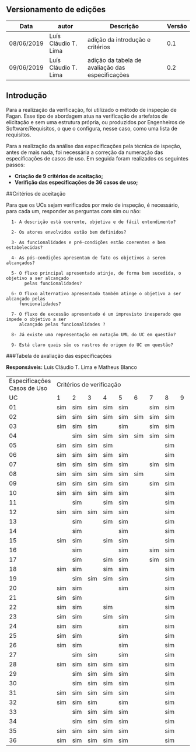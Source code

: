## Versionamento de edições
| Data       | autor               | Descrição                        | Versão |
|------------|---------------------|----------------------------------|--------|
| 08/06/2019 | Luís Cláudio T. Lima| adição da introdução e critérios | 0.1    |
| 09/06/2019 | Luís Cláudio T. Lima| adição da tabela de avaliação das especificações | 0.2 |

## Introdução

Para a realização da verificação, foi utilizado o método de inspeção de Fagan. Esse tipo de abordagem atua na verificação de artefatos de elicitação e sem uma estrutura própria, ou produzidos por Engenheiros de Software/Requisitos, o que o configura, nesse caso, como uma lista de requisitos.

Para a realização da análise das especificações pela técnica de ispeção, antes de mais nada, foi necessária a correção da numeração das especificações de casos de uso. Em seguida foram realizados os seguintes passos:

* **Criação de 9 critérios de aceitação;**
* **Verifição das especificações de 36 casos de uso;**

##Critérios de aceitação

Para que os UCs sejam verificados por meio de inspeção, é necessário, para cada um, responder as perguntas com sim ou não:
~~~text
  1- A descrição está coerente, objetiva e de fácil entendimento?

  2- Os atores envolvidos estão bem definidos?

  3- As funcionalidades e pré-condições estão coerentes e bem estabelecidas?

  4- As pós-condições apresentam de fato os objetivos a serem alcançados?

  5- O fluxo principal apresentado atinje, de forma bem sucedida, o objetivo a ser alcançado
       pelas funcionalidades?

  6- O fluxo alternativo apresentado também atinge o objetivo a ser alcançado pelas 
     funcionalidades?

  7- O fluxo de excessão apresentado é um imprevisto inesperado que impede o objetivo a ser
     alcançado pelas funcionalidades ?

  8- Já existe uma representação em notação UML do UC em questão?

  9- Está claro quais são os rastros de origem do UC em questão?
~~~

###Tabela de avaliação das especificações

**Responsáveis:** Luís Cláudio T. Lima e Matheus Blanco

<table>
    <tr>
        <td>
            Especificações Casos de Uso
        </td>
        <td colspan="8">
            Critérios de verificação
        </td>
        <td> </td>
        <td> </td>
        <td> </td>
        <td> </td>
        <td> </td>
    </tr>
    <tr>
        <td>UC</td>
        <td>1</td>
        <td>2</td>
        <td>3</td>
        <td>4</td>
        <td>5</td>
        <td>6</td>
        <td>7</td>
        <td>8</td>
        <td>9</td>
        <td></td>
        <td></td>
        <td></td>
        <td></td>
    </tr>
    <tr>
        <td>01</td>
        <td>sim</td>
        <td>sim</td>
        <td>sim</td>
        <td>sim</td>
        <td>sim</td>
        <td></td>
        <td>sim</td>
        <td>sim</td>
        <td></td>
        <td></td>
        <td></td>
        <td></td>
        <td></td>
    </tr>
    <tr>
        <td>02</td>
        <td>sim</td>
        <td>sim</td>
        <td>sim</td>
        <td>sim</td>
        <td>sim</td>
        <td>sim</td>
        <td>sim</td>
        <td>sim</td>
        <td></td>
        <td></td>
        <td></td>
        <td></td>
        <td></td>
    </tr>
    <tr>
        <td>03</td>
        <td>sim</td>
        <td>sim</td>
        <td>sim</td>
        <td></td>
        <td>sim</td>
        <td></td>
        <td>sim</td>
        <td>sim</td>
        <td></td>
        <td></td>
        <td></td>
        <td></td>
        <td></td>
    </tr>   
    <tr>
        <td>04</td>
        <td></td>
        <td>sim</td>
        <td>sim</td>
        <td>sim</td>
        <td>sim</td>
        <td>sim</td>
        <td>sim</td>
        <td>sim</td>
        <td></td>
        <td></td>
        <td></td>
        <td></td>
        <td></td>
    </tr>
    <tr>
        <td>05</td>
        <td>sim</td>
        <td>sim</td>
        <td>sim</td>
        <td>sim</td>
        <td></td>
        <td></td>
        <td></td>
        <td>sim</td>
        <td></td>
        <td></td>
        <td></td>
        <td></td>
        <td></td>
    </tr> 
    <tr>
        <td>06</td>
        <td>sim</td>
        <td>sim</td>
        <td>sim</td>
        <td>sim</td>
        <td>sim</td>
        <td></td>
        <td></td>
        <td>sim</td>
        <td></td>
        <td></td>
        <td></td>
        <td></td>
        <td></td>
    </tr> 
    <tr>
        <td>07</td>
        <td>sim</td>
        <td>sim</td>
        <td>sim</td>
        <td>sim</td>
        <td>sim</td>
        <td></td>
        <td>sim</td>
        <td>sim</td>
        <td></td>
        <td></td>
        <td></td>
        <td></td>
        <td></td>
    </tr>
    <tr>
        <td>08</td>
        <td>sim</td>
        <td>sim</td>
        <td>sim</td>
        <td>sim</td>
        <td>sim</td>
        <td>sim</td>
        <td></td>
        <td>sim</td>
        <td></td>
        <td></td>
        <td></td>
        <td></td>
        <td></td>
    </tr> 
    <tr>
        <td>09</td>
        <td>sim</td>
        <td>sim</td>
        <td>sim</td>
        <td>sim</td>
        <td>sim</td>
        <td></td>
        <td>sim</td>
        <td>sim</td>
        <td></td>
        <td></td>
        <td></td>
        <td></td>
        <td></td>
    </tr> 
    <tr>
        <td>10</td>
        <td>sim</td>
        <td>sim</td>
        <td>sim</td>
        <td>sim</td>
        <td>sim</td>
        <td></td>
        <td></td>
        <td>sim</td>
        <td></td>
        <td></td>
        <td></td>
        <td></td>
        <td></td>
    </tr> 
    <tr>
        <td>11</td>
        <td></td>
        <td>sim</td>
        <td></td>
        <td>sim</td>
        <td>sim</td>
        <td></td>
        <td></td>
        <td>sim</td>
        <td></td>
        <td></td>
        <td></td>
        <td></td>
        <td></td>
    </tr> 
    <tr>
        <td>12</td>
        <td>sim</td>
        <td>sim</td>
        <td>sim</td>
        <td>sim</td>
        <td>sim</td>
        <td></td>
        <td></td>
        <td>sim</td>
        <td></td>
        <td></td>
        <td></td>
        <td></td>
        <td></td>
    </tr> 
    <tr>
        <td>13</td>
        <td></td>
        <td>sim</td>
        <td></td>
        <td>sim</td>
        <td>sim</td>
        <td></td>
        <td></td>
        <td>sim</td>
        <td></td>
        <td></td>
        <td></td>
        <td></td>
        <td></td>
    </tr> 
    <tr>
        <td>14</td>
        <td></td>
        <td>sim</td>
        <td></td>
        <td></td>
        <td>sim</td>
        <td></td>
        <td></td>
        <td>sim</td>
        <td></td>
        <td></td>
        <td></td>
        <td></td>
        <td></td>
    </tr> 
    <tr>
        <td>15</td>
        <td>sim</td>
        <td>sim</td>
        <td></td>
        <td>sim</td>
        <td>sim</td>
        <td></td>
        <td></td>
        <td>sim</td>
        <td></td>
        <td></td>
        <td></td>
        <td></td>
        <td></td>
    </tr> 
    <tr>
        <td>16</td>
        <td></td>
        <td>sim</td>
        <td></td>
        <td></td>
        <td>sim</td>
        <td></td>
        <td>sim</td>
        <td>sim</td>
        <td></td>
        <td></td>
        <td></td>
        <td></td>
        <td></td>
    </tr> 
    <tr>
        <td>17</td>
        <td></td>
        <td>sim</td>
        <td></td>
        <td>sim</td>
        <td>sim</td>
        <td></td>
        <td>sim</td>
        <td>sim</td>
        <td></td>
        <td></td>
        <td></td>
        <td></td>
        <td></td>
    </tr> 
    <tr>
        <td>18</td>
        <td>sim</td>
        <td>sim</td>
        <td></td>
        <td>sim</td>
        <td>sim</td>
        <td></td>
        <td></td>
        <td>sim</td>
        <td></td>
        <td></td>
        <td></td>
        <td></td>
        <td></td>
    </tr> 
    <tr>
        <td>19</td>
        <td></td>
        <td>sim</td>
        <td>sim</td>
        <td>sim</td>
        <td>sim</td>
        <td></td>
        <td></td>
        <td>sim</td>
        <td></td>
        <td></td>
        <td></td>
        <td></td>
        <td></td>
    </tr> 
    <tr>
        <td>20</td>
        <td>sim</td>
        <td>sim</td>
        <td></td>
        <td></td>
        <td>sim</td>
        <td></td>
        <td></td>
        <td>sim</td>
        <td></td>
        <td></td>
        <td></td>
        <td></td>
        <td></td>
    </tr> 
    <tr>
        <td>21</td>
        <td>sim</td>
        <td>sim</td>
        <td></td>
        <td></td>
        <td></td>
        <td></td>
        <td></td>
        <td>sim</td>
        <td></td>
        <td></td>
        <td></td>
        <td></td>
        <td></td>
    </tr> 
    <tr>
        <td>22</td>
        <td>sim</td>
        <td>sim</td>
        <td></td>
        <td>sim</td>
        <td></td>
        <td></td>
        <td></td>
        <td>sim</td>
        <td></td>
        <td></td>
        <td></td>
        <td></td>
        <td></td>
    </tr> 
    <tr>
        <td>23</td>
        <td>sim</td>
        <td>sim</td>
        <td></td>
        <td>sim</td>
        <td>sim</td>
        <td></td>
        <td></td>
        <td>sim</td>
        <td></td>
        <td></td>
        <td></td>
        <td></td>
        <td></td>
    </tr> 
    <tr>
        <td>24</td>
        <td>sim</td>
        <td>sim</td>
        <td></td>
        <td></td>
        <td>sim</td>
        <td></td>
        <td></td>
        <td>sim</td>
        <td></td>
        <td></td>
        <td></td>
        <td></td>
        <td></td>
    </tr> 
    <tr>
        <td>25</td>
        <td>sim</td>
        <td>sim</td>
        <td></td>
        <td></td>
        <td>sim</td>
        <td></td>
        <td></td>
        <td>sim</td>
        <td></td>
        <td></td>
        <td></td>
        <td></td>
        <td></td>
    </tr> 
    <tr>
        <td>26</td>
        <td>sim</td>
        <td>sim</td>
        <td></td>
        <td></td>
        <td>sim</td>
        <td></td>
        <td></td>
        <td>sim</td>
        <td></td>
        <td></td>
        <td></td>
        <td></td>
        <td></td>
    </tr> 
    <tr>
        <td>27</td>
        <td></td>
        <td>sim</td>
        <td>sim</td>
        <td></td>
        <td>sim</td>
        <td></td>
        <td></td>
        <td>sim</td>
        <td></td>
        <td></td>
        <td></td>
        <td></td>
        <td></td>
    </tr> 
    <tr>
        <td>28</td>
        <td>sim</td>
        <td>sim</td>
        <td>sim</td>
        <td>sim</td>
        <td>sim</td>
        <td></td>
        <td></td>
        <td>sim</td>
        <td></td>
        <td></td>
        <td></td>
        <td></td>
        <td></td>
    </tr> 
    <tr>
        <td>29</td>
        <td></td>
        <td>sim</td>
        <td>sim</td>
        <td>sim</td>
        <td>sim</td>
        <td></td>
        <td></td>
        <td>sim</td>
        <td></td>
        <td></td>
        <td></td>
        <td></td>
        <td></td>
    </tr>
    <tr>
        <td>30</td>
        <td></td>
        <td>sim</td>
        <td>sim</td>
        <td>sim</td>
        <td>sim</td>
        <td></td>
        <td></td>
        <td>sim</td>
        <td></td>
        <td></td>
        <td></td>
        <td></td>
        <td></td>
    </tr>     
    <tr>
        <td>31</td>
        <td>sim</td>
        <td>sim</td>
        <td>sim</td>
        <td>sim</td>
        <td>sim</td>
        <td></td>
        <td></td>
        <td>sim</td>
        <td></td>
        <td></td>
        <td></td>
        <td></td>
        <td></td>
    </tr>
    <tr>
        <td>32</td>
        <td>sim</td>
        <td>sim</td>
        <td>sim</td>
        <td></td>
        <td>sim</td>
        <td></td>
        <td></td>
        <td>sim</td>
        <td></td>
        <td></td>
        <td></td>
        <td></td>
        <td></td>
    </tr>
    <tr>
        <td>33</td>
        <td></td>
        <td>sim</td>
        <td>sim</td>
        <td>sim</td>
        <td>sim</td>
        <td></td>
        <td></td>
        <td>sim</td>
        <td></td>
        <td></td>
        <td></td>
        <td></td>
        <td></td>
    </tr> 
    <tr>
        <td>34</td>
        <td></td>
        <td>sim</td>
        <td>sim</td>
        <td>sim</td>
        <td>sim</td>
        <td></td>
        <td></td>
        <td>sim</td>
        <td></td>
        <td></td>
        <td></td>
        <td></td>
        <td></td>
    </tr>
    <tr>
        <td>35</td>
        <td>sim</td>
        <td>sim</td>
        <td>sim</td>
        <td>sim</td>
        <td>sim</td>
        <td></td>
        <td></td>
        <td>sim</td>
        <td></td>
        <td></td>
        <td></td>
        <td></td>
        <td></td>
    </tr>
    <tr>
        <td>36</td>
        <td>sim</td>
        <td>sim</td>
        <td>sim</td>
        <td>sim</td>
        <td>sim</td>
        <td></td>
        <td></td>
        <td>sim</td>
        <td></td>
        <td></td>
        <td></td>
        <td></td>
        <td></td>
    </tr>                
</table>